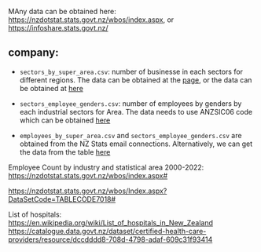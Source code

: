 MAny data can be obtained here: https://nzdotstat.stats.govt.nz/wbos/index.aspx, or https://infoshare.stats.govt.nz/

## company:
- `sectors_by_super_area.csv`: number of businesse in each sectors for different regions.
    The data can be obtained at the [page](https://www.stats.govt.nz/information-releases/new-zealand-business-demography-statistics-at-february-2022/), or the data can be obtained at [here](https://www.stats.govt.nz/assets/Uploads/New-Zealand-business-demography-statistics/New-Zealand-business-demography-statistics-At-February-2022/Download-data/CSV-data-load_data_metadata.zip)

- `sectors_employee_genders.csv`: number of employees by genders by each industrial sectors for Area. The data needs to use ANZSIC06 code which can be obtained [here](https://en.wikipedia.org/wiki/Australian_and_New_Zealand_Standard_Industrial_Classification)

- `employees_by_super_area.csv` and `sectors_employee_genders.csv` are obtained from the NZ Stats email connections. Alternatively, we can get the data from the table [here](https://nzdotstat.stats.govt.nz/wbos/Index.aspx?DataSetCode=TABLECODE7018#) 


Employee Count by industry and statistical area 2000-2022: https://nzdotstat.stats.govt.nz/wbos/index.aspx#


https://nzdotstat.stats.govt.nz/wbos/Index.aspx?DataSetCode=TABLECODE7018#

List of hospitals: https://en.wikipedia.org/wiki/List_of_hospitals_in_New_Zealand
                   https://catalogue.data.govt.nz/dataset/certified-health-care-providers/resource/dccdddd8-708d-4798-adaf-609c31f93414